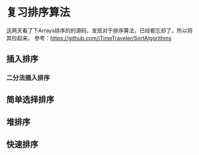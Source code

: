 # 复习排序算法
这两天看了下Arrays排序的的源码，发现对于排序算法，已经都忘却了。所以将其捡起来。
参考：https://github.com/iTimeTraveler/SortAlgorithms
## 插入排序
### 二分法插入排序
## 简单选择排序
## 堆排序
## 快速排序